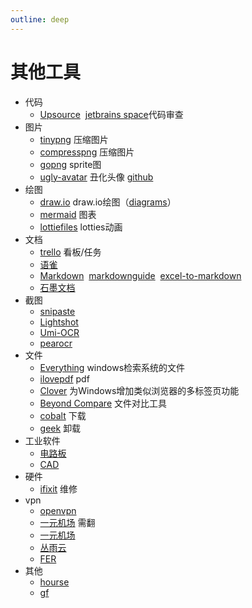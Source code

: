 ```yaml
---
outline: deep
---
```

# 其他工具
- 代码
  - [Upsource](https://www.jetbrains.com/) &nbsp;[jetbrains space](https://www.jetbrains.com/space/)代码审查
- 图片
  - [tinypng](https://tinypng.com/) 压缩图片
  - [compresspng](https://compresspng.com/zh/) 压缩图片
  - [gopng](https://alloyteam.github.io/gopng/) sprite图
  - [ugly-avatar](https://txstc55.github.io/ugly-avatar/) 丑化头像 [github](https://github.com/txstc55/ugly-avatar?tab=readme-ov-file)
- 绘图
  - [draw.io](https://www.drawio.com/) draw.io绘图（[diagrams](https://app.diagrams.net/?src=about)）
  - [mermaid](https://mermaid.js.org/intro/) 图表
  - [lottiefiles](https://lottiefiles.com/) lotties动画
- 文档
  - [trello](https://trello.com/) 看板/任务
  - [语雀](https://www.yuque.com/)
  - [Markdown](https://markdown.com.cn/) &nbsp;[markdownguide](https://www.markdownguide.org/getting-started/) &nbsp;[excel-to-markdown](https://tableconvert.com/excel-to-markdown)
  - [石墨文档](https://shimo.im)
- 截图
  - [snipaste](https://www.snipaste.com/download.html)
  - [Lightshot](https://app.prntscr.com/zh-cn/help.html)
  - [Umi-OCR](https://github.com/hiroi-sora/Umi-OCR?tab=readme-ov-file)
  - [pearocr](https://pearocr.com/#/)
- 文件
  - [Everything](https://www.voidtools.com/zh-cn/) windows检索系统的文件
  - [ilovepdf](https://www.ilovepdf.com/) pdf
  - [Clover](http://cn.ejie.me/) 为Windows增加类似浏览器的多标签页功能
  - [Beyond Compare](https://www.beyondcomparepro.com/) 文件对比工具
  - [cobalt](https://cobalt.tools/) 下载
  - [geek](https://geekuninstaller.com/download) 卸载
- 工业软件
  - [电路板](https://lceda.cn/)
  - [CAD](https://www.onshape.com/en/)
- 硬件
  - [ifixit](https://www.ifixit.com/) 维修
- vpn
  - [openvpn](https://openvpn.net/download-open-vpn/)
  - [一元机场](https://xn--4gq62f52gdss.com/#/login) 需翻
  - [一元机场](https://xn--4gq62f52gdss.ink/#/login)
  - [丛雨云](https://cn.congyu.org/)
  - [FER](https://adlkn.top/home)
- 其他
  - [hourse](https://www.cq315house.com/)
  - [gf](https://github.com/gfriends/gfriends)
